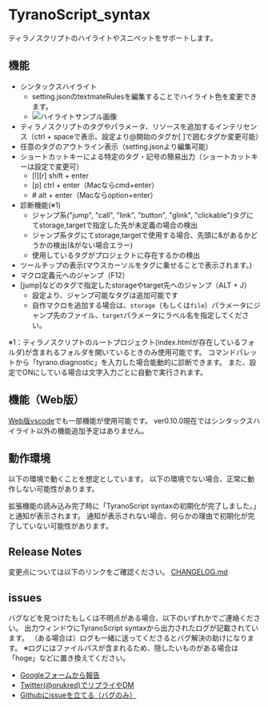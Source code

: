 # TyranoScript_syntax

ティラノスクリプトのハイライトやスニペットをサポートします。

## 機能

* シンタックスハイライト
  * setting.jsonのtextmateRulesを編集することでハイライト色を変更できます。
  * ![ハイライトサンプル画像](./readme_img/highlight.png,"ハイライトサンプル")
* ティラノスクリプトのタグやパラメータ、リソースを追加するインテリセンス（ctrl + spaceで表示、設定より@開始のタグか[ ]で囲むタグか変更可能）
* 任意のタグのアウトライン表示（setting.jsonより編集可能）
* ショートカットキーによる特定のタグ・記号の簡易出力（ショートカットキーは設定で変更可）
  * [l][r] shift + enter
  * [p] ctrl + enter（Macならcmd+enter）
  * \#  alt + enter（Macならoption+enter）
* 診断機能(※1)
  * ジャンプ系("jump", "call", "link", "button", "glink", "clickable")タグにてstorage,targetで指定した先が未定義の場合の検出
  * ジャンプ系タグにてstorage,targetで使用する場合、先頭に&があるかどうかの検出(&がない場合エラー)
  * 使用しているタグがプロジェクトに存在するかの検出
* ツールチップの表示(マウスカーソルをタグに乗せることで表示されます。)
* マクロ定義元へのジャンプ（F12）
* [jump]などのタグで指定したstorageやtarget先へのジャンプ（ALT + J）
  * 設定より、ジャンプ可能なタグは追加可能です
  * 自作マクロを追加する場合は、`storage`（もしくは`file`）パラメータにジャンプ先のファイル、`target`パラメータにラベル名を指定してください。

※1：ティラノスクリプトのルートプロジェクト(index.htmlが存在しているフォルダ)が含まれるフォルダを開いているときのみ使用可能です。
コマンドパレットから「tyrano.diagnostic」を入力した場合能動的に診断できます。
また、設定でONにしている場合は文字入力ごとに自動で実行されます。

## 機能（Web版）

[Web版vscode](https://vscode.dev/)でも一部機能が使用可能です。
ver0.10.0現在ではシンタックスハイライト以外の機能追加予定はありません。

## 動作環境

以下の環境で動くことを想定としています。
以下の環境でない場合、正常に動作しない可能性があります。

拡張機能の読み込み完了時に「TyranoScript syntaxの初期化が完了しました。」と通知が表示されます。
通知が表示されない場合、何らかの理由で初期化が完了していない可能性があります。

## Release Notes

変更点については以下のリンクをご確認ください。
[CHANGELOG.md](CHANGELOG.md)

## issues

バグなどを見つけたもしくは不明点がある場合、以下のいずれかでご連絡ください。
出力ウィンドウにTyranoScript syntaxから出力されたログが記載されています。
（ある場合は）ログも一緒に送ってくださるとバグ解決の助けになります。
※ログにはファイルパスが含まれるため、隠したいものがある場合は「hoge」などに置き換えてください。

* [Googleフォームから報告](https://orukred.github.io/Contact.html)
* [Twitter(@orukred)でリプライやDM](https://twitter.com/OrukRed)
* [Githubにissueを立てる（バグのみ）](https://github.com/orukRed/tyranosyntax/issues)

